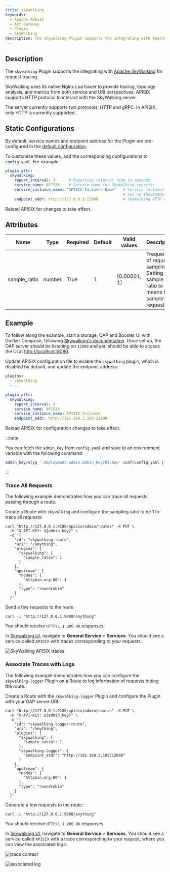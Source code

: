 ```yaml
---
title: skywalking
keywords:
  - Apache APISIX
  - API Gateway
  - Plugin
  - SkyWalking
description: The skywalking Plugin supports the integrating with Apache SkyWalking for request tracing.
---
```


<!--
#
# Licensed to the Apache Software Foundation (ASF) under one or more
# contributor license agreements.  See the NOTICE file distributed with
# this work for additional information regarding copyright ownership.
# The ASF licenses this file to You under the Apache License, Version 2.0
# (the "License"); you may not use this file except in compliance with
# the License.  You may obtain a copy of the License at
#
#     http://www.apache.org/licenses/LICENSE-2.0
#
# Unless required by applicable law or agreed to in writing, software
# distributed under the License is distributed on an "AS IS" BASIS,
# WITHOUT WARRANTIES OR CONDITIONS OF ANY KIND, either express or implied.
# See the License for the specific language governing permissions and
# limitations under the License.
#
-->

<head>
  <link rel="canonical" href="https://docs.api7.ai/hub/skywalking" />
</head>

## Description

The `skywalking` Plugin supports the integrating with [Apache SkyWalking](https://skywalking.apache.org) for request tracing.

SkyWalking uses its native Nginx Lua tracer to provide tracing, topology analysis, and metrics from both service and URI perspectives. APISIX supports HTTP protocol to interact with the SkyWalking server.

The server currently supports two protocols: HTTP and gRPC. In APISIX, only HTTP is currently supported.

## Static Configurations

By default, service names and endpoint address for the Plugin are pre-configured in the [default configuration](https://github.com/apache/apisix/blob/master/apisix/cli/config.lua).

To customize these values, add the corresponding configurations to `config.yaml`. For example:

```yaml
plugin_attr:
  skywalking:
    report_interval: 3      # Reporting interval time in seconds.
    service_name: APISIX    # Service name for SkyWalking reporter.
    service_instance_name: "APISIX Instance Name"   # Service instance name for SkyWalking reporter.
                                                    # Set to $hostname to get the local hostname.
    endpoint_addr: http://127.0.0.1:12800           # SkyWalking HTTP endpoint.
```

Reload APISIX for changes to take effect.

## Attributes

| Name         | Type   | Required | Default | Valid values | Description                                                                |
|--------------|--------|----------|---------|--------------|----------------------------------------------------------------------------|
| sample_ratio | number | True     | 1       | [0.00001, 1] | Frequency of request sampling. Setting the sample ratio to `1` means to sample all requests. |

## Example

To follow along the example, start a storage, OAP and Booster UI with Docker Compose, following [Skywalking's documentation](https://skywalking.apache.org/docs/main/next/en/setup/backend/backend-docker/). Once set up, the OAP server should be listening on `12800` and you should be able to access the UI at [http://localhost:8080](http://localhost:8080).

Update APISIX configuration file to enable the `skywalking` plugin, which is disabled by default, and update the endpoint address:

```yaml title="config.yaml"
plugins:
  - skywalking
  - ...

plugin_attr:
  skywalking:
    report_interval: 3
    service_name: APISIX
    service_instance_name: APISIX Instance
    endpoint_addr: http://192.168.2.103:12800
```

Reload APISIX for configuration changes to take effect.

:::note

You can fetch the `admin_key` from `config.yaml` and save to an environment variable with the following command:

```bash
admin_key=$(yq '.deployment.admin.admin_key[0].key' conf/config.yaml | sed 's/"//g')
```

:::

### Trace All Requests

The following example demonstrates how you can trace all requests passing through a route.

Create a Route with `skywalking` and configure the sampling ratio to be 1 to trace all requests:

```shell
curl "http://127.0.0.1:9180/apisix/admin/routes" -X PUT \
  -H "X-API-KEY: ${admin_key}" \
  -d '{
    "id": "skywalking-route",
    "uri": "/anything",
    "plugins": {
      "skywalking": {
        "sample_ratio": 1
      }
    },
    "upstream": {
      "nodes": {
        "httpbin.org:80": 1
      },
      "type": "roundrobin"
    }
  }'
```

Send a few requests to the route:

```shell
curl -i "http://127.0.0.1:9080/anything"
```

You should receive `HTTP/1.1 200 OK` responses.

In [Skywalking UI](http://localhost:8080), navigate to __General Service__ > __Services__. You should see a service called `APISIX` with traces corresponding to your requests:

![SkyWalking APISIX traces](https://static.apiseven.com/uploads/2025/01/15/UdwiO8NJ_skywalking-traces.png)

### Associate Traces with Logs

The following example demonstrates how you can configure the `skywalking-logger` Plugin on a Route to log information of requests hitting the route.

Create a Route with the `skywalking-logger` Plugin and configure the Plugin with your OAP server URI:

```shell
curl "http://127.0.0.1:9180/apisix/admin/routes" -X PUT \
  -H "X-API-KEY: ${admin_key}" \
  -d '{
    "id": "skywalking-logger-route",
    "uri": "/anything",
    "plugins": {
      "skywalking": {
        "sample_ratio": 1
      },
      "skywalking-logger": {
        "endpoint_addr": "http://192.168.2.103:12800"
      }
    },
    "upstream": {
      "nodes": {
        "httpbin.org:80": 1
      },
      "type": "roundrobin"
    }
  }'
```

Generate a few requests to the route:

```shell
curl -i "http://127.0.0.1:9080/anything"
```

You should receive `HTTP/1.1 200 OK` responses.

In [Skywalking UI](http://localhost:8080), navigate to __General Service__ > __Services__. You should see a service called `APISIX` with a trace corresponding to your request, where you can view the associated logs:

![trace context](https://static.apiseven.com/uploads/2025/01/16/soUpXm6b_trace-view-logs.png)

![associated log](https://static.apiseven.com/uploads/2025/01/16/XD934LvU_associated-logs.png)
